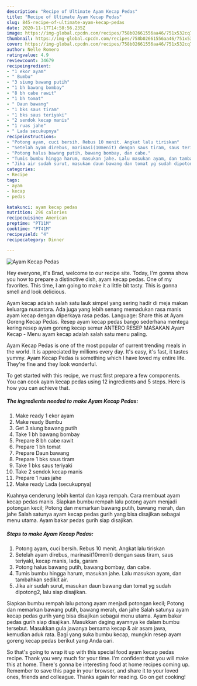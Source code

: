 ```yaml
---
description: "Recipe of Ultimate Ayam Kecap Pedas"
title: "Recipe of Ultimate Ayam Kecap Pedas"
slug: 845-recipe-of-ultimate-ayam-kecap-pedas
date: 2020-11-17T14:58:56.235Z
image: https://img-global.cpcdn.com/recipes/758b02661556aa46/751x532cq70/ayam-kecap-pedas-foto-resep-utama.jpg
thumbnail: https://img-global.cpcdn.com/recipes/758b02661556aa46/751x532cq70/ayam-kecap-pedas-foto-resep-utama.jpg
cover: https://img-global.cpcdn.com/recipes/758b02661556aa46/751x532cq70/ayam-kecap-pedas-foto-resep-utama.jpg
author: Nelle Romero
ratingvalue: 4.9
reviewcount: 34679
recipeingredient:
- "1 ekor ayam"
- " Bumbu"
- "3 siung bawang putih"
- "1 bh bawang bombay"
- "8 bh cabe rawit"
- "1 bh tomat"
- " Daun bawang"
- "1 bks saus tiram"
- "1 bks saus teriyaki"
- "2 sendok kecap manis"
- "1 ruas jahe"
- " Lada secukupnya"
recipeinstructions:
- "Potong ayam, cuci bersih. Rebus 10 menit. Angkat lalu tiriskan"
- "Setelah ayam direbus, marinasi(10menit) dengan saus tiram, saus teriyaki, kecap manis, lada, garam"
- "Potong halus bawang putih, bawang bombay, dan cabe."
- "Tumis bumbu hingga harum, masukan jahe. Lalu masukan ayam, dan tambahkan sedikit air."
- "Jika air sudah surut, masukan daun bawang dan tomat yg sudah dipotong2, lalu siap disajikan."
categories:
- Recipe
tags:
- ayam
- kecap
- pedas

katakunci: ayam kecap pedas 
nutrition: 296 calories
recipecuisine: American
preptime: "PT11M"
cooktime: "PT41M"
recipeyield: "4"
recipecategory: Dinner

---
```



![Ayam Kecap Pedas](https://img-global.cpcdn.com/recipes/758b02661556aa46/751x532cq70/ayam-kecap-pedas-foto-resep-utama.jpg)

Hey everyone, it's Brad, welcome to our recipe site. Today, I'm gonna show you how to prepare a distinctive dish, ayam kecap pedas. One of my favorites. This time, I am going to make it a little bit tasty. This is gonna smell and look delicious.

Ayam kecap adalah salah satu lauk simpel yang sering hadir di meja makan keluarga nusantara. Ada juga yang lebih senang memadukan rasa manis ayam kecap dengan diperkaya rasa pedas. Language: Share this at Ayam Goreng Kecap Pedas. Resep ayam kecap pedas bango sederhana mentega kering resep ayam goreng kecap semur ANTERO RESEP MASAKAN Ayam Kecap - Menu ayam kecap adalah salah satu menu paling.

Ayam Kecap Pedas is one of the most popular of current trending meals in the world. It is appreciated by millions every day. It's easy, it's fast, it tastes yummy. Ayam Kecap Pedas is something which I have loved my entire life. They're fine and they look wonderful.


To get started with this recipe, we must first prepare a few components. You can cook ayam kecap pedas using 12 ingredients and 5 steps. Here is how you can achieve that.

<!--inarticleads1-->

##### The ingredients needed to make Ayam Kecap Pedas:

1. Make ready 1 ekor ayam
1. Make ready  Bumbu
1. Get 3 siung bawang putih
1. Take 1 bh bawang bombay
1. Prepare 8 bh cabe rawit
1. Prepare 1 bh tomat
1. Prepare  Daun bawang
1. Prepare 1 bks saus tiram
1. Take 1 bks saus teriyaki
1. Take 2 sendok kecap manis
1. Prepare 1 ruas jahe
1. Make ready  Lada (secukupnya)


Kuahnya cenderung lebih kental dan kaya rempah. Cara membuat ayam kecap pedas manis. Siapkan bumbu rempah lalu potong ayam menjadi potongan kecil; Potong dan memarkan bawang putih, bawang merah, dan jahe Salah satunya ayam kecap pedas gurih yang bisa disajikan sebagai menu utama. Ayam bakar pedas gurih siap disajikan. 

<!--inarticleads2-->

##### Steps to make Ayam Kecap Pedas:

1. Potong ayam, cuci bersih. Rebus 10 menit. Angkat lalu tiriskan
1. Setelah ayam direbus, marinasi(10menit) dengan saus tiram, saus teriyaki, kecap manis, lada, garam
1. Potong halus bawang putih, bawang bombay, dan cabe.
1. Tumis bumbu hingga harum, masukan jahe. Lalu masukan ayam, dan tambahkan sedikit air.
1. Jika air sudah surut, masukan daun bawang dan tomat yg sudah dipotong2, lalu siap disajikan.


Siapkan bumbu rempah lalu potong ayam menjadi potongan kecil; Potong dan memarkan bawang putih, bawang merah, dan jahe Salah satunya ayam kecap pedas gurih yang bisa disajikan sebagai menu utama. Ayam bakar pedas gurih siap disajikan. Masukkan daging ayamnya ke dalam bumbu tersebut. Masukkan gula jawanya bersama kecap &amp; air asam jawa, kemudian aduk rata. Bagi yang suka bumbu kecap, mungkin resep ayam goreng kecap pedas berikut yang Anda cari. 

So that's going to wrap it up with this special food ayam kecap pedas recipe. Thank you very much for your time. I'm confident that you will make this at home. There's gonna be interesting food at home recipes coming up. Remember to save this page in your browser, and share it to your loved ones, friends and colleague. Thanks again for reading. Go on get cooking!
